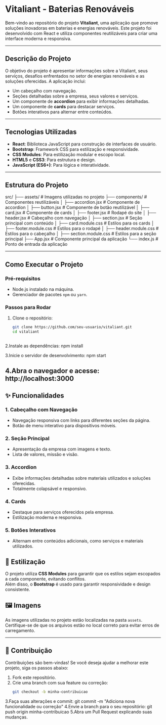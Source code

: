 # **Vitaliant - Baterias Renováveis**

Bem-vindo ao repositório do projeto **Vitaliant**, uma aplicação que promove soluções inovadoras em baterias e energias renováveis. Este projeto foi desenvolvido com React e utiliza componentes reutilizáveis para criar uma interface moderna e responsiva.

---

## **Descrição do Projeto**

O objetivo do projeto é apresentar informações sobre a Vitaliant, seus serviços, desafios enfrentados no setor de energias renováveis e as soluções oferecidas. A aplicação inclui:
- Um cabeçalho com navegação.
- Seções detalhadas sobre a empresa, seus valores e serviços.
- Um componente de **accordion** para exibir informações detalhadas.
- Um componente de **cards** para destacar serviços.
- Botões interativos para alternar entre conteúdos.

---

## **Tecnologias Utilizadas**

- **React**: Biblioteca JavaScript para construção de interfaces de usuário.
- **Bootstrap**: Framework CSS para estilização e responsividade.
- **CSS Modules**: Para estilização modular e escopo local.
- **HTML5** e **CSS3**: Para estrutura e design.
- **JavaScript (ES6+)**: Para lógica e interatividade.

---

## **Estrutura do Projeto**

src/
├── assets/                # Imagens utilizadas no projeto
├── components/            # Componentes reutilizáveis
│   ├── accordion.jsx          # Componente de accordion
│   ├── button.jsx             # Componente de botão reutilizável
│   ├── card.jsx               # Componente de cards
│   ├── footer.jsx             # Rodapé do site
│   ├── header.jsx             # Cabeçalho com navegação
│   ├── section.jsx            # Seção principal com conteúdo
│   ├── card.module.css        # Estilos para os cards
│   ├── footer.module.css      # Estilos para o rodapé
│   ├── header.module.css      # Estilos para o cabeçalho
│   ├── section.module.css     # Estilos para a seção principal
├── App.jsx                # Componente principal da aplicação
└── index.js               # Ponto de entrada da aplicação


---

## **Como Executar o Projeto**

### **Pré-requisitos**
- Node.js instalado na máquina.
- Gerenciador de pacotes `npm` ou `yarn`.

### **Passos para Rodar**
1. Clone o repositório:
   ```bash
   git clone https://github.com/seu-usuario/vitaliant.git
   cd vitaliant
  
2.Instale as dependências:
    npm install

3.Inicie o servidor de desenvolvimento:
    npm start

4.Abra o navegador e acesse:
    http://localhost:3000
---
## ✨ Funcionalidades

### 1. Cabeçalho com Navegação
- Navegação responsiva com links para diferentes seções da página.
- Botão de menu interativo para dispositivos móveis.

### 2. Seção Principal
- Apresentação da empresa com imagens e texto.
- Lista de valores, missão e visão.

### 3. Accordion
- Exibe informações detalhadas sobre materiais utilizados e soluções oferecidas.
- Totalmente colapsável e responsivo.

### 4. Cards
- Destaque para serviços oferecidos pela empresa.
- Estilização moderna e responsiva.

### 5. Botões Interativos
- Alternam entre conteúdos adicionais, como serviços e materiais utilizados.

## 🎨 Estilização

O projeto utiliza **CSS Modules** para garantir que os estilos sejam escopados a cada componente, evitando conflitos.  
Além disso, o **Bootstrap** é usado para garantir responsividade e design consistente.

## 🖼️ Imagens

As imagens utilizadas no projeto estão localizadas na pasta `assets`.  
Certifique-se de que os arquivos estão no local correto para evitar erros de carregamento.

---
## 🤝 Contribuição

Contribuições são bem-vindas! Se você deseja ajudar a melhorar este projeto, siga os passos abaixo:

1. Fork este repositório.
2. Crie uma branch com sua feature ou correção:
   ```bash
   git checkout -b minha-contribuicao
3.Faça suas alterações e commit:
  git commit -m "Adiciona nova funcionalidade ou correção"
4.Envie a branch para o seu repositório:
  git push origin minha-contribuicao
5.Abra um Pull Request explicando suas mudanças.
